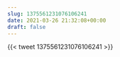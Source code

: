 ```yaml
---
slug: 1375561231076106241
date: 2021-03-26 21:32:08+00:00
draft: false
---
```


{{< tweet 1375561231076106241 >}}
